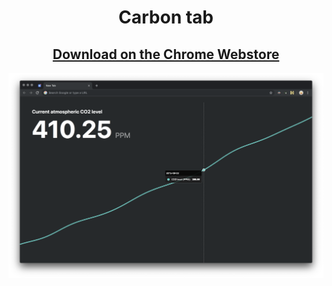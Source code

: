 <h1 align="center">Carbon tab</h1>
<h2 align="center"><a href="https://chrome.google.com/webstore/detail/carbon-tab/hdbbmlahkjjgopapilkbeohfaooipafa">Download on the Chrome Webstore</a></h2>
<img src="screenshot-window.png" alt="Carbon Tab">
